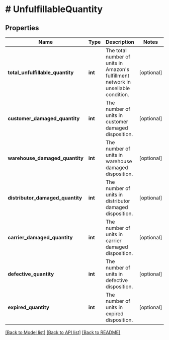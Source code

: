 # # UnfulfillableQuantity

## Properties

Name | Type | Description | Notes
------------ | ------------- | ------------- | -------------
**total_unfulfillable_quantity** | **int** | The total number of units in Amazon&#39;s fulfillment network in unsellable condition. | [optional]
**customer_damaged_quantity** | **int** | The number of units in customer damaged disposition. | [optional]
**warehouse_damaged_quantity** | **int** | The number of units in warehouse damaged disposition. | [optional]
**distributor_damaged_quantity** | **int** | The number of units in distributor damaged disposition. | [optional]
**carrier_damaged_quantity** | **int** | The number of units in carrier damaged disposition. | [optional]
**defective_quantity** | **int** | The number of units in defective disposition. | [optional]
**expired_quantity** | **int** | The number of units in expired disposition. | [optional]

[[Back to Model list]](../../README.md#models) [[Back to API list]](../../README.md#endpoints) [[Back to README]](../../README.md)
